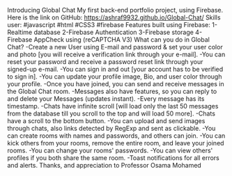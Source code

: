 Introducing Global Chat My first back-end portfolio project, using
Firebase. Here is the link on GitHub:
https://ashraf9932.github.io/Global-Chat/ Skills user: \#javascript
\#html \#CSS3 \#firebase Features built using Firebase: 1-Realtime
database 2-Firebase Authentication 3-Firebase storage 4-Firebase
AppCheck using (reCAPTCHA V3) What can you do in Global Chat? -Create a
new User using E-mail and password & set your user color and photo \[you
will receive a verification link through your e-mail\]. -You can reset
your password and receive a password reset link through your signed-up
e-mail. -You can sign in and out \[your account has to be verified to
sign in\]. -You can update your profile image, Bio, and user color
through your profile. -Once you have joined, you can send and receive
messages in the Global Chat room. -Messages also have features, so you
can reply to and delete your Messages (updates instant). -Every message
has its timestamp. -Chats have infinite scroll \[will load only the last
50 messages from the database till you scroll to the top and will load
50 more\]. -Chats have a scroll to the bottom button. -You can upload
and send images through chats, also links detected by RegExp and sent as
clickable. -You can create rooms with names and passwords, and others
can join. -You can kick others from your rooms, remove the entire room,
and leave your joined rooms. -You can change your rooms' passwords. -You
can view others' profiles if you both share the same room. -Toast
notifications for all errors and alerts. Thanks, and appreciation to
Professor Osama Mohamed
